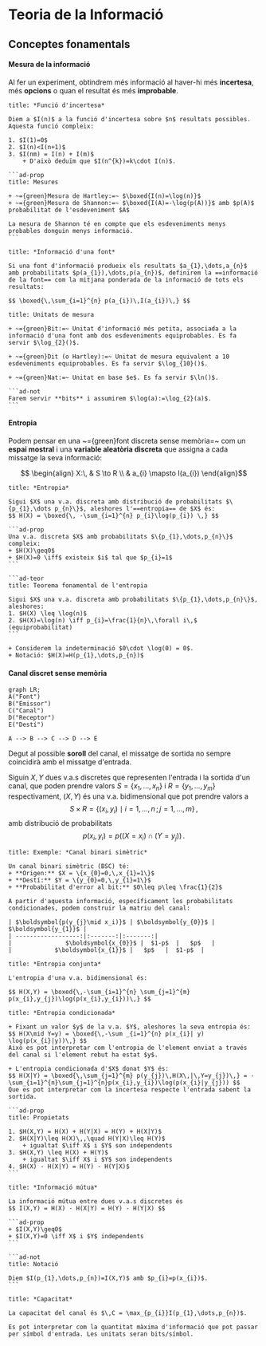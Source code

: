 # Teoria de la Informació

## Conceptes fonamentals
#### **Mesura** de la informació

Al fer un experiment, obtindrem més informació al haver-hi més **incertesa**, més **opcions** o quan el resultat és més **improbable**.

````ad-def
title: *Funció d'incertesa*

Diem a $I(n)$ a la funció d'incertesa sobre $n$ resultats possibles. Aquesta funció compleix:

1. $I(1)=0$
2. $I(n)<I(n+1)$
3. $I(nm) = I(n) + I(m)$
	+ D'això deduïm que $I(n^{k})=k\cdot I(n)$.

```ad-prop
title: Mesures

+ ~={green}Mesura de Hartley:=~ $\boxed{I(n)=\log(n)}$
+ ~={green}Mesura de Shannon:=~ $\boxed{I(A)=-\log(p(A))}$ amb $p(A)$ probabilitat de l'esdeveniment $A$
  
La mesura de Shannon té en compte que els esdeveniments menys probables donguin menys informació.
```
````

```ad-def
title: *Informació d'una font*

Si una font d'informació produeix els resultats $a_{1},\dots,a_{n}$ amb probabilitats $p(a_{1}),\dots,p(a_{n})$, definirem la ==informació de la font== com la mitjana ponderada de la informació de tots els resultats:

$$ \boxed{\,\sum_{i=1}^{n} p(a_{i})\,I(a_{i})\,} $$
```

````ad-def
title: Unitats de mesura

+ ~={green}Bit:=~ Unitat d'informació més petita, associada a la informació d'una font amb dos esdeveniments equiprobables. Es fa servir $\log_{2}()$.

+ ~={green}Dit (o Hartley):=~ Unitat de mesura equivalent a 10 esdeveniments equiprobables. Es fa servir $\log_{10}()$.
  
+ ~={green}Nat:=~ Unitat en base $e$. Es fa servir $\ln()$.
  
```ad-not
Farem servir **bits** i assumirem $\log(a):=\log_{2}(a)$.
```
````


#### **Entropia**

Podem pensar en una ~={green}font discreta sense memòria=~ com un **espai mostral** i una **variable aleatòria discreta** que assigna a cada missatge la seva informació:

$$ \begin{align}
X:\, & S \to R \\
& a_{i} \mapsto I(a_{i})
\end{align}$$

````ad-def
title: *Entropia*

Sigui $X$ una v.a. discreta amb distribució de probabilitats $\{p_{1},\dots p_{n}\}$, aleshores l'==entropia== de $X$ és:
$$ H(X) = \boxed{\, -\sum_{i=1}^{n} p_{i}\log(p_{i}) \,} $$

```ad-prop
Una v.a. discreta $X$ amb probabilitats $\{p_{1},\dots,p_{n}\}$ compleix:
+ $H(X)\geq0$
+ $H(X)=0 \iff$ existeix $i$ tal que $p_{i}=1$ 
```

```ad-teor
title: Teorema fonamental de l'entropia

Sigui $X$ una v.a. discreta amb probabilitats $\{p_{1},\dots,p_{n}\}$, aleshores:
1. $H(X) \leq \log(n)$
2. $H(X)=\log(n) \iff p_{i}=\frac{1}{n}\,\forall i\,$ (equiprobabilitat) 
```
````

```ad-not
+ Considerem la indeterminació $0\cdot \log(0) = 0$.
+ Notació: $H(X)=H(p_{1},\dots,p_{n})$
```


#### **Canal** discret sense memòria

```mehrmaid
graph LR;
A("Font")
B("Emissor")
C("Canal")
D("Receptor")
E("Destí")

A --> B --> C --> D --> E
```

Degut al possible **soroll** del canal, el missatge de sortida no sempre coincidirà amb el missatge d'entrada.

Siguin $X,Y$ dues v.a.s discretes que representen l'entrada i la sortida d'un canal, que poden prendre valors $S=\{x_{1},\dots,x_{n}\}$ i $R=\{y_{1},\dots,y_{m}\}$ respectivament, $(X,Y)$ és una v.a. bidimensional que pot prendre valors a
$$ S\times R = \{ (x_{i},y_{i}) \mid i=1,\dots,n\,;\, j=1,\dots,m \} \,,$$
amb distribució de probabilitats
$$ p(x_{i},y_{i}) = p((X=x_{i})\cap(Y=y_{j})) \,.$$

```ad-ex
title: Exemple: *Canal binari simètric*

Un canal binari simètric (BSC) té:
+ **Origen:** $X = \{x_{0}=0,\,x_{1}=1\}$
+ **Destí:** $Y = \{y_{0}=0,\,y_{1}=1\}$
+ **Probabilitat d'error al bit:** $0\leq p\leq \frac{1}{2}$

A partir d'aquesta informació, específicament les probabilitats condicionades, podem construir la matriu del canal:

| $\boldsymbol{p(y_{j}\mid x_i)}$ | $\boldsymbol{y_{0}}$ | $\boldsymbol{y_{1}}$ |
| ------------------:|:-------:|:-------:|
|               $\boldsymbol{x_{0}}$ |  $1-p$  |   $p$   |
|            $\boldsymbol{x_{1}}$ |   $p$   |  $1-p$  | 
```

```ad-def
title: *Entropia conjunta*

L'entropia d'una v.a. bidimensional és:

$$ H(X,Y) = \boxed{\,-\sum_{i=1}^{n} \sum_{j=1}^{m} p(x_{i},y_{j})\log(p(x_{i},y_{i}))\,} $$
```

`````ad-def
title: *Entropia condicionada*

+ Fixant un valor $y$ de la v.a. $Y$, aleshores la seva entropia és:
$$ H(X\mid Y=y) = \boxed{\,-\sum _{i=1}^{n} p(x_{i}| y) \log(p(x_{i}|y))\,} $$
Això es pot interpretar com l'entropia de l'element enviat a través del canal si l'element rebut ha estat $y$.

+ L'entropia condicionada d'$X$ donat $Y$ és:
$$ H(X|Y) = \boxed{\,\sum_{j=1}^{m} p(y_{j})\,H(X\,|\,Y=y_{j})\,} = -\sum_{i=1}^{n}\sum_{j=1}^{n}p(x_{i},y_{i})\log(p(x_{i}|y_{j})) $$
Que es pot interpretar com la incertesa respecte l'entrada sabent la sortida.

```ad-prop
title: Propietats

1. $H(X,Y) = H(X) + H(Y|X) = H(Y) + H(X|Y)$
2. $H(X|Y)\leq H(X)\,,\quad H(Y|X)\leq H(Y)$
	+ igualtat $\iff X$ i $Y$ son independents 
3. $H(X,Y) \leq H(X) + H(Y)$
	+ igualtat $\iff X$ i $Y$ son independents 
4. $H(X) - H(X|Y) = H(Y) - H(Y|X)$
```
`````

`````ad-def
title: *Informació mútua*

La informació mútua entre dues v.a.s discretes és
$$ I(X,Y) = H(X) - H(X|Y) = H(Y) - H(Y|X) $$

```ad-prop
+ $I(X,Y)\geq0$
+ $I(X,Y)=0 \iff X$ i $Y$ independents
```

```ad-not
title: Notació

Diem $I(p_{1},\dots,p_{n})=I(X,Y)$ amb $p_{i}=p(x_{i})$.
```
`````

```ad-def
title: *Capacitat*

La capacitat del canal és $\,C = \max_{p_{i}}I(p_{1},\dots,p_{n})$.

Es pot interpretar com la quantitat màxima d'informació que pot passar per símbol d'entrada. Les unitats seran bits/símbol.
```